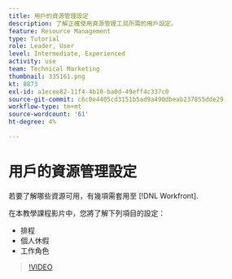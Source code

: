 ```yaml
---
title: 用戶的資源管理設定
description: 了解正確使用資源管理工具所需的用戶設定。
feature: Resource Management
type: Tutorial
role: Leader, User
level: Intermediate, Experienced
activity: use
team: Technical Marketing
thumbnail: 335161.png
kt: 8873
exl-id: a1ecee82-11f4-4b10-ba0d-49eff4c337c0
source-git-commit: c6c0e4405cd3151b5ad9a490dbeab237855dde29
workflow-type: tm+mt
source-wordcount: '61'
ht-degree: 4%

---
```


# 用戶的資源管理設定

若要了解哪些資源可用，有幾項需套用至 [!DNL Workfront].

在本教學課程影片中，您將了解下列項目的設定：

* 排程
* 個人休假
* 工作角色

>[!VIDEO](https://video.tv.adobe.com/v/335161/?quality=12)
